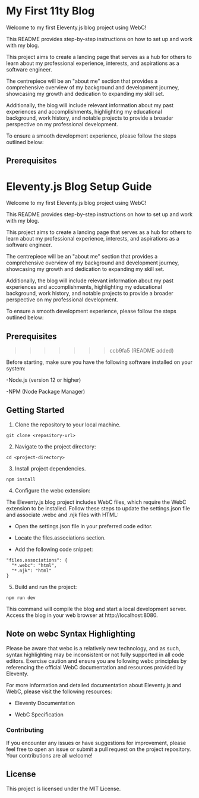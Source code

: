 # My First 11ty Blog

Welcome to my first Eleventy.js blog project using WebC!

This README provides step-by-step instructions on how to set up and work with my blog.

This project aims to create a landing page that serves as a hub for others to learn about my professional experience, interests, and aspirations as a software engineer.

The centrepiece will be an "about me" section that provides a comprehensive overview of my background and development journey, showcasing my growth and dedication to expanding my skill set.

Additionally, the blog will include relevant information about my past experiences and accomplishments, highlighting my educational background, work history, and notable projects to provide a broader perspective on my professional development.

To ensure a smooth development experience, please follow the steps outlined below:

## Prerequisites

# Eleventy.js Blog Setup Guide

Welcome to my first Eleventy.js blog project using WebC!

This README provides step-by-step instructions on how to set up and work with my blog.

This project aims to create a landing page that serves as a hub for others to learn about my professional experience, interests, and aspirations as a software engineer.

The centrepiece will be an "about me" section that provides a comprehensive overview of my background and development journey, showcasing my growth and dedication to expanding my skill set.

Additionally, the blog will include relevant information about my past experiences and accomplishments, highlighting my educational background, work history, and notable projects to provide a broader perspective on my professional development.

To ensure a smooth development experience, please follow the steps outlined below:

## Prerequisites

> > > > > > > ccb9fa5 (README added)

Before starting, make sure you have the following software installed on your system:

-Node.js (version 12 or higher)

-NPM (Node Package Manager)

## Getting Started

1. Clone the repository to your local machine.

```
git clone <repository-url>
```

2. Navigate to the project directory:

```
cd <project-directory>
```

3. Install project dependencies.

```
npm install
```

4. Configure the webc extension:

The Eleventy.js blog project includes WebC files, which require the WebC extension to be installed. Follow these steps to update the settings.json file and associate .webc and .njk files with HTML:

- Open the settings.json file in your preferred code editor.

- Locate the files.associations section.

- Add the following code snippet:

```
"files.associations": {
  "*.webc": "html",
  "*.njk": "html"
}
```

5. Build and run the project:

```
npm run dev
```

This command will compile the blog and start a local development server. Access the blog in your web browser at http://localhost:8080.

## Note on webc Syntax Highlighting

Please be aware that webc is a relatively new technology, and as such, syntax highlighting may be inconsistent or not fully supported in all code editors. Exercise caution and ensure you are following webc principles by referencing the official WebC documentation and resources provided by Eleventy.

For more information and detailed documentation about Eleventy.js and WebC, please visit the following resources:

- Eleventy Documentation

- WebC Specification

### Contributing

If you encounter any issues or have suggestions for improvement, please feel free to open an issue or submit a pull request on the project repository. Your contributions are all welcome!

## License

This project is licensed under the MIT License.
